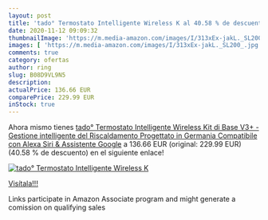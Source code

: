 ```yaml
---
layout: post
title: 'tado° Termostato Intelligente Wireless K al 40.58 % de descuento'
date: 2020-11-12 09:09:32
thumbnailImage: 'https://m.media-amazon.com/images/I/313xEx-jakL._SL200_.jpg'
images: [ 'https://m.media-amazon.com/images/I/313xEx-jakL._SL200_.jpg' ]
comments: true
category: ofertas
author: ring
slug: B08D9VL9N5
description:
actualPrice: 136.66 EUR
comparePrice: 229.99 EUR
inStock: true
---
```


Ahora mismo tienes [tado° Termostato Intelligente Wireless Kit di Base V3+ - Gestione intelligente del Riscaldamento  Progettato in Germania  Compatibile con Alexa  Siri & Assistente Google](https://www.amazon.it/dp/B08D9VL9N5/?tag=tolees00-21) a 136.66 EUR (original: 229.99 EUR) (40.58 %  de descuento) en el siguiente enlace!

[![tado° Termostato Intelligente Wireless K](https://m.media-amazon.com/images/I/313xEx-jakL._SL200_.jpg)](https://www.amazon.it/dp/B08D9VL9N5/?tag=tolees00-21)

[Visítala!!!](https://www.amazon.it/dp/B08D9VL9N5/?tag=tolees00-21)

Links participate in Amazon Associate program and might generate a comission on qualifying sales

